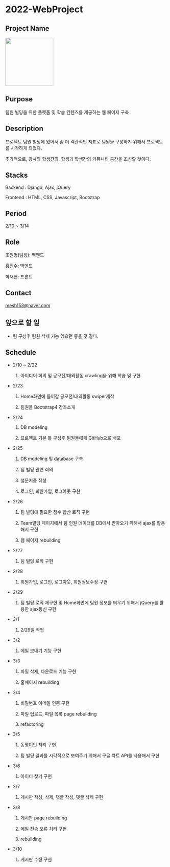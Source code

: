 # 2022-WebProject


## Project Name
<img src="https://github.com/JoWonHyeung/webproject/blob/main/djangoProject/project/staticfiles/img/logo.png"  width="150" height="150"/>


## Purpose
팀원 빌딩을 위한 플랫폼 및 학습 컨텐츠를 제공하는 웹 페이지 구축


## Description
프로젝트 팀원 빌딩에 있어서 좀 더 객관적인 지표로 팀원을 구성하기 위해서 프로젝트를 시작하게 되었다. 

추가적으로, 강사와 학생간의, 학생과 학생간의 커뮤니티 공간을 조성할 것이다. 

## Stacks

Backend : Django, Ajax, jQuery

Frontend : HTML, CSS, Javascript, Bootstrap


## Period

2/10 ~ 3/14

## Role
조원형(팀장): 백엔드

홍진수: 백엔드

박재현: 프론트

## Contact

mesh153@naver.com

## 앞으로 할 일

- 팀 구성후 팀원 삭제 기능 있으면 좋을 것 같다.

## Schedule
- 2/10 ~ 2/22
  
  1. 아이디어 회의 및 공모전/대외활동 crawling을 위해 학습 및 구현


- 2/23

  1. Home화면에 들어갈 공모전/대외활동 swiper제작  
  
  2. 팀원들 Bootstrap4 강좌소개

- 2/24
  1. DB modeling 

  2. 프로젝트 기본 틀 구성후 팀원들에게 GitHub으로 배포

- 2/25
  1. DB modeling 및 database 구축

  2. 팀 빌딩 관련 회의

  3. 설문지폼 작성
  
  4. 로그인, 회원가입, 로그아웃 구현

- 2/26
   1. 팀 빌딩에 필요한 점수 합산 로직 구현
   
   2. Team빌딩 페이지에서 팀 인원 데이터를 DB에서 받아오기 위해서 ajax를 활용해서 구현
   
   3. 웹 페이지 rebuilding

- 2/27
   1. 팀 빌딩 로직 구현

- 2/28

   1. 회원가입, 로그인, 로그아웃, 회원정보수정 구현
   
- 2/29

   1. 팀 빌딩 로직 재구현 및 Home화면에 팀원 정보를 띄우기 위해서 jQuery를 활용한 ajax통신 구현
  
- 3/1 
   1. 2/29일 작업

- 3/2
   1. 메일 보내기 기능 구현
   
- 3/3
   1. 파일 삭제, 다운로드 기능 구현   
   
   2. 홈페이지 rebuilding 
 
 - 3/4
   1. 비밀번호 이메일 인증 구현 
   
   2. 파일 업로드, 파일 목록 page rebuilding 
   
   3. refactoring

- 3/5
  1. 동명이인 처리 구현

  2. 팀 빌딩 결과를 시각적으로 보여주기 위해서 구글 차트 API를 사용해서 구현

- 3/6

  1. 아이디 찾기 구현

- 3/7
  1. 게시판 작성, 삭제, 댓글 작성, 댓글 삭제 구현

- 3/8
  1. 게시판 page rebuilding

  2. 메일 전송 오류 처리 구현

  3. rebuilding

- 3/10
  1. 게시판 수정 구현
